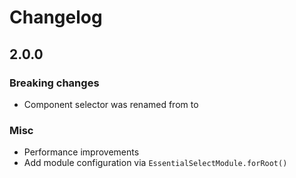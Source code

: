 # Changelog

## 2.0.0

### Breaking changes

 - Component selector was renamed from <essentials-ui-select> to <essential-select>

### Misc

 - Performance improvements
 - Add module configuration via `EssentialSelectModule.forRoot()`